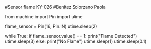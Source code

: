#Sensor flame KY-026
#Benitez Solorzano Paola

from machine import Pin
import utime

flame_sensor = Pin(16, Pin.IN)
utime.sleep(2)

while True:
   if flame_sensor.value() == 1:
       print("Flame Detected")
       utime.sleep(3)
   else:
       print("No Flame")
       utime.sleep(1)
utime.sleep(0.1)
